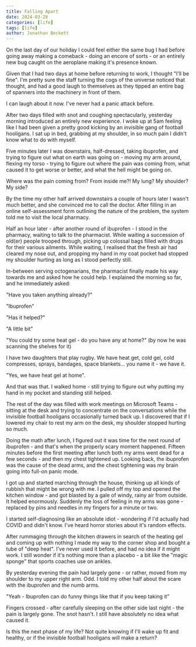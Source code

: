 ```yaml
---
title: Falling Apart
date: 2024-03-28
categories: [life]
tags: [life]
author: Jonathan Beckett
---
```


On the last day of our holiday I could feel either the same bug I had before going away making a comeback - doing an encore of sorts - or an entirely new bug caught on the aeroplane making it's presence known.

Given that I had two days at home before returning to work, I thought "I'll be fine". I'm pretty sure the staff turning the cogs of the universe noticed that thought, and had a good laugh to themselves as they tipped an entire bag of spanners into the machinery in front of them.

I can laugh about it now. I've never had a panic attack before.

After two days filled with snot and coughing spectacularly, yesterday morning introduced an entirely new experience. I woke up at 5am feeling like I had been given a pretty good kicking by an invisible gang of football hooligans. I sat up in bed, grabbing at my shoulder, in so much pain I didn't know what to do with myself.

Five minutes later I was downstairs, half-dressed, taking ibuprofen, and trying to figure out what on earth was going on - moving my arm around, flexing my torso - trying to figure out where the pain was coming from, what caused it to get worse or better, and what the hell might be going on.

Where was the pain coming from? From inside me?! My lung? My shoulder? My side?

By the time my other half arrived downstairs a couple of hours later I wasn't much better, and she convinced me to call the doctor. After filling in an online self-assessment form outlining the nature of the problem, the system told me to visit the local pharmacy.

Half an hour later - after another round of ibuprofen - I stood in the pharmacy, waiting to talk to the pharmacist. While waiting a succession of old(er) people trooped through, picking up colossal bags filled with drugs for their various ailments. While waiting, I realised that the fresh air had cleared my nose out, and propping my hand in my coat pocket had stopped my shoulder hurting as long as I stood perfectly still.

In-between serving octogenarians, the pharmacist finally made his way towards me and asked how he could help. I explained the morning so far, and he immediately asked:

"Have you taken anything already?"

"Ibuprofen"

"Has it helped?"

"A little bit"

"You could try some heat gel - do you have any at home?" (by now he was scanning the shelves for it)

I have two daughters that play rugby. We have heat get, cold gel, cold compresses, sprays, bandages, space blankets... you name it - we have it.

"Yes, we have heat gel at home".

And that was that. I walked home - still trying to figure out why putting my hand in my pocket and standing still helped.

The rest of the day was filled with work meetings on Microsoft Teams - sitting at the desk and trying to concentrate on the conversations while the invisible football hooligans occasionally turned back up. I discovered that if I lowered my chair to rest my arm on the desk, my shoulder stopped hurting so much.

Doing the math after lunch, I figured out it was time for the next round of ibuprofen - and that's when the properly scary moment happened. Fifteen minutes before the first meeting after lunch both my arms went dead for a few seconds - and then my chest tightened up. Looking back, the ibuprofen was the cause of the dead arms, and the chest tightening was my brain going into full-on panic mode.

I got up and started marching through the house, thinking up all kinds of rubbish that might be wrong with me. I pulled off my top and opened the kitchen window - and got blasted by a gale of windy, rainy air from outside. It helped enormously. Suddenly the loss of feeling in my arms was gone - replaced by pins and needles in my fingers for a minute or two.

I started self-diagnosing like an absolute idiot - wondering if I'd actually had COVID and didn't know. I've heard horror stories about it's random effects.

After rummaging through the kitchen drawers in search of the heating gel and coming up with nothing I made my way to the corner shop and bought a tube of "deep heat". I've never used it before, and had no idea if it might work. I still wonder if it's nothing more than a placebo - a bit like the "magic sponge" that sports coaches use on ankles.

By yesterday evening the pain had largely gone - or rather, moved from my shoulder to my upper right arm. Odd. I told my other half about the scare with the ibuprofen and the numb arms.

"Yeah - Ibuprofen can do funny things like that if you keep taking it"

Fingers crossed - after carefully sleeping on the other side last night - the pain is largely gone. The snot hasn't. I still have absolutely no idea what caused it.

Is this the next phase of my life? Not quite knowing if I'll wake up fit and healthy, or if the invisible football hooligans will make a return?